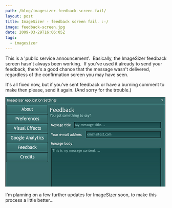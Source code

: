 ```yaml
---
path: /blog/imagesizer-feedback-screen-fail/
layout: post
title: ImageSizer - feedback screen fail. :-/
image: feedback-screen.jpg
date: 2009-03-29T16:06:05Z
tags:
  - imagesizer
---
```


This is a 'public service announcement'.  Basically, the ImageSizer feedback screen hasn't always been working.  If you've used it already to send your feedback, there's a good chance that the message wasn't delivered, regardless of the confirmation screen you may have seen.

It's all fixed now, but if you've sent feedback or have a burning comment to make then please, send it again. (And sorry for the trouble.)

![ImageSizer feedback screen](feedback-screen.jpg)

I'm planning on a few further updates for ImageSizer soon, to make this process a little better...
